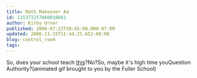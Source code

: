 ```yaml
---
title: Math Makeover Ad
id: 115371257460010661
author: Kirby Urner
published: 2006-07-23T20:45:00.000-07:00
updated: 2006-11-15T11:44:21.652-08:00
blog: control_room
tags: 
---
```


[](http://www.grunch.net/synergetics/)So, does your school teach [this](http://mail.python.org/pipermail/edu-sig/2006-July/006795.html)?No?So, maybe it's high time youQuestion Authority?(animated gif brought to you by the Fuller School)